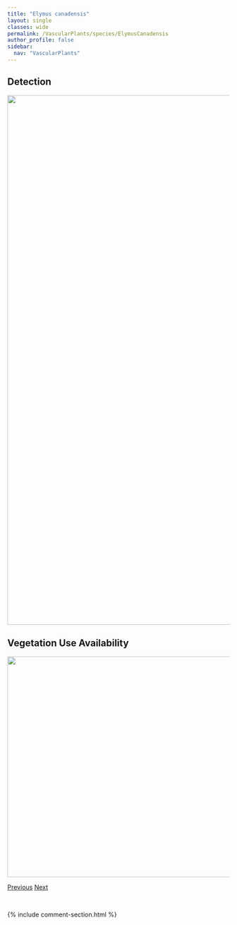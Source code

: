 ```yaml
---
title: "Elymus canadensis"
layout: single
classes: wide
permalink: /VascularPlants/species/ElymusCanadensis
author_profile: false
sidebar:
  nav: "VascularPlants"
---
```


<h2>Detection</h2>

<a href="https://drive.google.com/uc?export=view&id=1NzgKYF3gsW6piIseA6cB8hgKFXLvgIsB">
<img src="https://drive.google.com/uc?export=view&id=1NzgKYF3gsW6piIseA6cB8hgKFXLvgIsB" height = "1200" width = "800">
</a>


<h2>Vegetation Use Availability</h2>

<a href="https://drive.google.com/uc?export=view&id=1mUSPX-pcKjyUu6BrNj6AJpmBzMrDzJsE">
<img src="https://drive.google.com/uc?export=view&id=1mUSPX-pcKjyUu6BrNj6AJpmBzMrDzJsE" height = "500" width = "1000">
</a>


<a href="/DevelopmentWebsite/VascularPlants/species/ElymusAlbicansLanceolatus" class="pagination--pager" title="Elymus albicans/lanceolatus">Previous</a> <a href="/DevelopmentWebsite/VascularPlants/species/ElymusElymoides" class="pagination--pager" title="Elymus elymoides">Next</a>

<p>&nbsp;</p>

{% include comment-section.html %}

